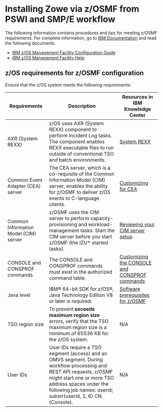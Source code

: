 # Installing Zowe via z/OSMF from PSWI and SMP/E workflow

The following information contains procedures and tips for meeting z/OSMF requirements. For complete information, go to [IBM Documentation](https://www.ibm.com/docs/en/zos/2.3.0) and read the following documents.

- [IBM z/OS Management Facility Configuration Guide](https://www.ibm.com/support/knowledgecenter/en/SSLTBW_2.3.0/com.ibm.zos.v2r3.izua300/IZUHPINFO_PartConfiguring.htm)
- [IBM z/OS Management Facility Help](https://www.ibm.com/support/knowledgecenter/SSLTBW_2.3.0/com.ibm.zos.v2r3.izu/izu.htm)

## z/OS requirements for z/OSMF configuration
Ensure that the z/OS system meets the following requirements:

Requirements  | Description  | Resources in IBM Knowledge Center
---|---|---
AXR (System REXX)    | z/OS uses AXR (System REXX) component to perform Incident Log tasks. The component enables REXX executable files to run outside of conventional TSO and batch environments.  |  [System REXX][1dae6ddc]
  Common Event Adapter (CEA) server| The CEA server, which is a co-requisite of the Common Information Model (CIM) server, enables the ability for z/OSMF to deliver z/OS events to C-language clients.       |  [Customizing for CEA][8e6f2b3e]
  Common Information Model (CIM) server| z/OSMF uses the CIM server to perform capacity-provisioning and workload-management tasks. Start the CIM server before you start z/OSMF (the IZU* started tasks).  |  [Reviewing your CIM server setup][155070cd]
CONSOLE and CONSPROF commands |The CONSOLE and CONSPROF commands must exist in the authorized command table.| [Customizing the CONSOLE and CONSPROF commands][51d741c4]
Java level   | IBM® 64-bit SDK for z/OS®, Java Technology Edition V8 or later is required. | [Software prerequisites for z/OSMF][0a0a3cac]
TSO region size   | To prevent **exceeds maximum region size** errors, verify that the TSO maximum region size is a minimum of 65536 KB for the z/OS system.   |  N/A
User IDs   | User IDs require a TSO segment (access) and an OMVS segment. During workflow processing and REST API requests, z/OSMF might start one or more TSO address spaces under the following job names: userid; substr(userid, 1, 6) CN (Console).  |  N/A

  [1dae6ddc]: https://www.ibm.com/docs/en/zos/2.3.0?topic=guide-system-rexx "System REXX"
  [8e6f2b3e]: https://www.ibm.com/docs/en/zos/2.3.0?topic=test-customizing-cea "Customizing for CEA"
  [155070cd]: https://www.ibm.com/docs/en/zos/2.3.0?topic=ins-reviewing-your-cim-server-setup "Reviewing your CIM server setup"
  [51d741c4]: https://www.ibm.com/docs/en/zos/2.3.0?topic=commands-customizing-console-consprof "Customizing the CONSOLE and CONSPROF commands"
  [695feec1]: https://www.ibm.com/docs/en/zos/2.3.0?topic=management-what-is-cloud-provisioning-zos "What is IBM Cloud Provisioning and Management for z/OS?"
  [0a0a3cac]: https://www.ibm.com/docs/en/zos/2.3.0?topic=zosmf-software-prerequisites "Software prerequisites for z/OSMF"